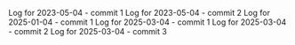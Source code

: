 Log for 2023-05-04 - commit 1
Log for 2023-05-04 - commit 2
Log for 2025-01-04 - commit 1
Log for 2025-03-04 - commit 1
Log for 2025-03-04 - commit 2
Log for 2025-03-04 - commit 3
